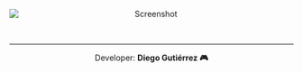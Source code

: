 <p align="center">
  <img align="center" src="https://raw.githubusercontent.com/El-Protegido/Space--Ships/main/Screenshots/Screenshot%202022-04-26%20100443.png" alt="Screenshot" style="display:block; margin:auto;">
</p>
</br>
<hr>
<p align="center" >Developer: <strong>Diego Gutiérrez 🎮</strong></p>
